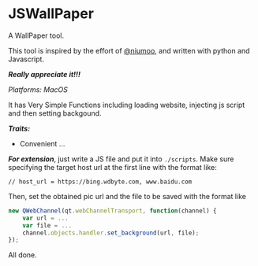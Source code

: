 # JSWallPaper
A WallPaper tool.

This tool is inspired by the effort of [@niumoo](https://github.com/niumoo/bing-wallpaper), and written with python and Javascript.

**_Really appreciate it!!!_**

_Platforms: MacOS_

It has Very Simple Functions including loading website, injecting js script and then setting backgound. 

**_Traits:_**

* Convenient ...

**_For extension_**, just write a JS file and put it into `./scripts`. 
Make sure specifying the target host url at the first line with the format like: 

`// host_url = https://bing.wdbyte.com, www.baidu.com`

Then, set the obtained pic url and the file to be saved with the format like

``` javascript
new QWebChannel(qt.webChannelTransport, function(channel) {
    var url = ...
    var file = ...
    channel.objects.handler.set_background(url, file);
});
```
All done.